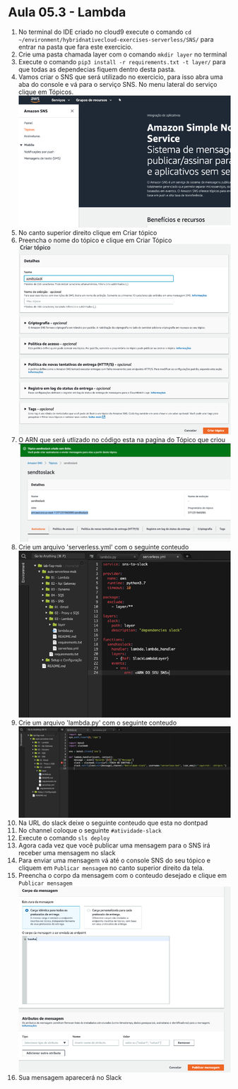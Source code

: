# Aula 05.3 - Lambda

1. No terminal do IDE criado no cloud9 execute o comando `cd ~/environment/hybridnativecloud-exercises-serverless/SNS/` para entrar na pasta que fara este exercicio.
2. Crie uma pasta chamada layer com o comando `mkdir layer` no terminal
3. Execute o comando `pip3 install -r requirements.txt -t layer/` para que todas as dependecias fiquem dentro desta pasta.
4. Vamos criar o SNS que será utilizado no exercicio, para isso abra uma aba do console e vá para o serviço SNS. No menu lateral do serviço clique em Tópicos.
   ![](img/sns1.png)
5. No canto superior direito clique em Criar tópico
6. Preencha o nome do tópico e clique em Criar Tópico 
   ![](img/sns2.png)
7. O ARN que será utlizado no código esta na pagina do Tópico que criou
   ![](img/sns3.png)
8.  Crie um arquivo 'serverless.yml' com o seguinte conteudo
![img/lambda-01.png](img/lambda-01.png)
9. Crie um arquivo 'lambda.py' com o seguinte conteudo
![img/lambda-02.png](img/lambda-02.png)
10. Na URL do slack deixe o seguinte conteudo que esta no dontpad
11. No channel coloque o seguinte `#atividade-slack`
12. Execute o comando `sls deploy`
13. Agora cada vez que você publicar uma mensagem para o SNS irá receber uma mensagem no slack
14. Para enviar uma mensagem vá até o console SNS do seu tópico e cliquem em `Publicar mensagem` no canto superior direito da tela.
15. Preencha o corpo da mensagem com o conteudo desejado e clique em `Publicar mensagem`
    ![](img/sns4.png)
16. Sua mensagem aparecerá no Slack

